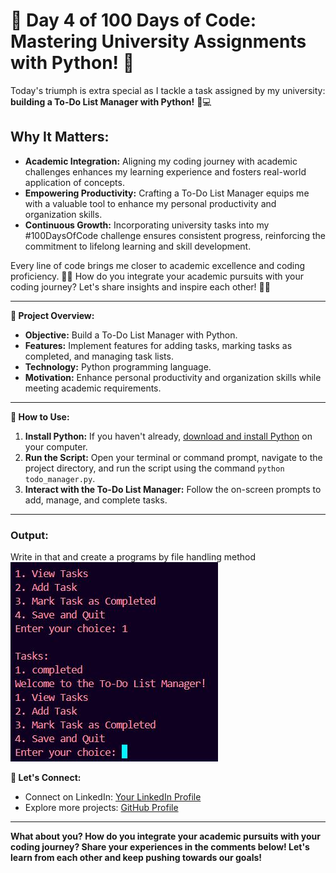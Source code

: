 # 🎉 Day 4 of 100 Days of Code: Mastering University Assignments with Python! 🎉

Today's triumph is extra special as I tackle a task assigned by my university: **building a To-Do List Manager with Python!** 💼💻

## Why It Matters:
- **Academic Integration:** Aligning my coding journey with academic challenges enhances my learning experience and fosters real-world application of concepts.
- **Empowering Productivity:** Crafting a To-Do List Manager equips me with a valuable tool to enhance my personal productivity and organization skills.
- **Continuous Growth:** Incorporating university tasks into my #100DaysOfCode challenge ensures consistent progress, reinforcing the commitment to lifelong learning and skill development.

Every line of code brings me closer to academic excellence and coding proficiency. 💪✨ How do you integrate your academic pursuits with your coding journey? Let's share insights and inspire each other! 🌟💬

---

**🚀 Project Overview:**

- **Objective:** Build a To-Do List Manager with Python.
- **Features:** Implement features for adding tasks, marking tasks as completed, and managing task lists.
- **Technology:** Python programming language.
- **Motivation:** Enhance personal productivity and organization skills while meeting academic requirements.

---

**📝 How to Use:**

1. **Install Python:** If you haven't already, [download and install Python](https://www.python.org/downloads/) on your computer.
2. **Run the Script:** Open your terminal or command prompt, navigate to the project directory, and run the script using the command `python todo_manager.py`.
3. **Interact with the To-Do List Manager:** Follow the on-screen prompts to add, manage, and complete tasks.

---
### Output:
Write in that and create a programs by file handling method
![Output View](Output.png)


**🌟 Let's Connect:**

- Connect on LinkedIn: [Your LinkedIn Profile](https://www.linkedin.com/in/your-linkedin-profile/)
- Explore more projects: [GitHub Profile](https://github.com/your-username)

---

**What about you? How do you integrate your academic pursuits with your coding journey? Share your experiences in the comments below! Let's learn from each other and keep pushing towards our goals!**
